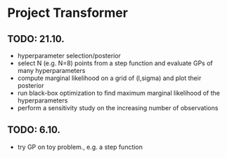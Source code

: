 # Project Transformer

## TODO: 21.10.
- hyperparameter selection/posterior
- select N (e.g. N=8) points from a step function and evaluate GPs of many hyperparameters
- compute marginal likelihood on a grid of (l,sigma) and plot their posterior
- run black-box optimization to find maximum marginal likelihood of the hyperparameters
- perform a sensitivity study on the increasing number of observations

## TODO: 6.10.
- try GP on toy problem., e.g. a step function
